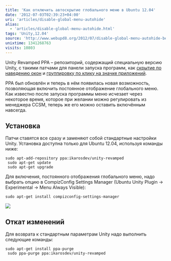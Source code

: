 ```yaml
---
title: 'Как отключить автоскрытие глобального меню в Ubuntu 12.04'
date: '2012-07-03T02:39:23+04:00'
uri: 'articles/disable-global-menu-autohide'
alias: 
  - 'articles/disable-global-menu-autohide.html'
tags: 'Unity,12.04'
source: 'http://www.webupd8.org/2012/07/disable-global-menu-autohide-behaviour.html'
unixtime: 1341268763
visits: 10803
---
```

Unity Revamped PPA – репозиторий, содержащий специальную версию Unity, с такими патчами для панели запуска программ, как [скрытие по наведению окон](articles/real-window-dodge-unity-launcher) и [группировку по клику на значке приложений](apps/minimize-apps-to-the-unity-launcher).

PPA был обновлён и теперь в нём появилась новая возможность, позволяющая включить постоянное отображение глобального меню. Как известно после запуска программы меню исчезает через некоторое время, которое при желании можно регулировать из менеджера CCSM, теперь же его можно оставить включённым навсегда.

## Установка

Патчи ставятся все сразу и заменяют собой стандартные настройки Unity. Установка доступна только для Ubuntu 12.04, используя команды ниже:

```
sudo apt-add-repository ppa:ikarosdev/unity-revamped
 sudo apt-get update
 sudo apt-get upgrade
```

Для включения, постоянного отображения глобального меню, надо выбрать опцию в CompizConfig Settings Manager (Ubuntu Unity Plugin → Experimental → Menu Always Visible):

```
sudo apt-get install compizconfig-settings-manager
```

[![](img/2012/07/03/02-00/ccsm-7490372062-o.jpg)](img/2012/07/03/02-00/ccsm-7490372062-o.jpg)

## Откат изменений

Для возврата к стандартным параметрам Unity надо выполнить следующие команды:

```
sudo apt-get install ppa-purge
 sudo ppa-purge ppa:ikarosdev/unity-revamped
```
